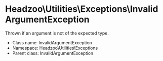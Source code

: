 Headzoo\Utilities\Exceptions\InvalidArgumentException
===============

Thrown if an argument is not of the expected type.




* Class name: InvalidArgumentException
* Namespace: Headzoo\Utilities\Exceptions
* Parent class: InvalidArgumentException








